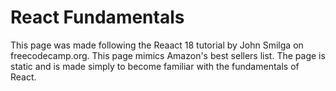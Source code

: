 # React Fundamentals
This page was made following the Reaact 18 tutorial by John Smilga on freecodecamp.org.
This page mimics Amazon's best sellers list. The page is static and is made simply to become familiar with the fundamentals of React. 
